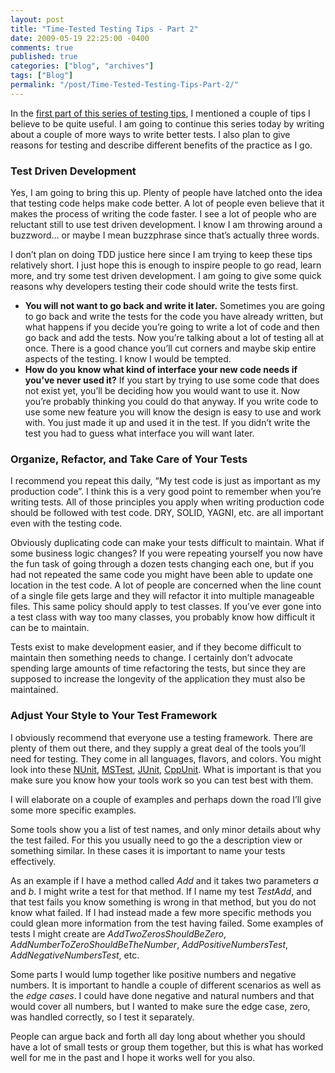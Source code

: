 ```yaml
---
layout: post
title: "Time-Tested Testing Tips - Part 2"
date: 2009-05-19 22:25:00 -0400
comments: true
published: true
categories: ["blog", "archives"]
tags: ["Blog"]
permalink: "/post/Time-Tested-Testing-Tips-Part-2/"
---
```

<!-- more -->

<p>In the <a href="/post/2009/05/19/Time-Tested-Testing-Tips-Part-1.aspx">first part of this series of testing tips</a>, I mentioned a couple of tips I believe to be quite useful. I am going to continue this series today by writing about a couple of more ways to write better tests. I also plan to give reasons for testing and describe different benefits of the practice as I go.</p>
<h3>Test Driven Development</h3>
<p>Yes, I am going to bring this up. Plenty of people have latched onto the idea that testing code helps make code better. A lot of people even believe that it makes the process of writing the code faster. I see a lot of people who are reluctant still to use test driven development. I know I am throwing around a buzzword&hellip; or maybe I mean buzzphrase since that&rsquo;s actually three words.</p>
<p>I don&rsquo;t plan on doing TDD justice here since I am trying to keep these tips relatively short. I just hope this is enough to inspire people to go read, learn more, and try some test driven development. I am going to give some quick reasons why developers testing their code should write the tests first.</p>
<ul>
<li><strong>You will not want to go back and write it later.</strong> Sometimes you are going to go back and write the tests for the code you have already written, but what happens if you decide you&rsquo;re going to write a lot of code and then go back and add the tests. Now you&rsquo;re talking about a lot of testing all at once. There is a good chance you&rsquo;ll cut corners and maybe skip entire aspects of the testing. I know I would be tempted.</li>
<li><strong>How do you know what kind of interface your new code needs if you&rsquo;ve never used it?</strong> If you start by trying to use some code that does not exist yet, you&rsquo;ll be deciding how you would want to use it. Now you&rsquo;re probably thinking you could do that anyway. If you write code to use some new feature you will know the design is easy to use and work with. You just made it up and used it in the test. If you didn&rsquo;t write the test you had to guess what interface you will want later.</li>
</ul>
<h3>Organize, Refactor, and Take Care of Your Tests</h3>
<p>I recommend you repeat this daily, &ldquo;My test code is just as important as my production code&rdquo;. I think this is a very good point to remember when you&rsquo;re writing tests. All of those principles you apply when writing production code should be followed with test code. DRY, SOLID, YAGNI, etc. are all important even with the testing code.</p>
<p>Obviously duplicating code can make your tests difficult to maintain. What if some business logic changes? If you were repeating yourself you now have the fun task of going through a dozen tests changing each one, but if you had not repeated the same code you might have been able to update one location in the test code. A lot of people are concerned when the line count of a single file gets large and they will refactor it into multiple manageable files. This same policy should apply to test classes. If you&rsquo;ve ever gone into a test class with way too many classes, you probably know how difficult it can be to maintain.</p>
<p>Tests exist to make development easier, and if they become difficult to maintain then something needs to change. I certainly don&rsquo;t advocate spending large amounts of time refactoring the tests, but since they are supposed to increase the longevity of the application they must also be maintained.</p>
<h3>Adjust Your Style to Your Test Framework</h3>
<p>I obviously recommend that everyone use a testing framework. There are plenty of them out there, and they supply a great deal of the tools you&rsquo;ll need for testing. They come in all languages, flavors, and colors. You might look into these <a href="http://www.nunit.org/">NUnit</a>, <a href="http://msdn.microsoft.com/en-us/library/ms182409(VS.80).aspx">MSTest</a>, <a href="http://www.junit.org/">JUnit</a>, <a href="http://apps.sourceforge.net/mediawiki/cppunit/index.php?title=Main_Page">CppUnit</a>. What is important is that you make sure you know how your tools work so you can test best with them.</p>
<p>I will elaborate on a couple of examples and perhaps down the road I&rsquo;ll give some more specific examples.</p>
<p>Some tools show you a list of test names, and only minor details about why the test failed. For this you usually need to go the a description view or something similar. In these cases it is important to name your tests effectively.</p>
<p>As an example if I have a method called <em>Add</em> and it takes two parameters <em>a</em> and <em>b</em>. I might write a test for that method. If I name my test <em>TestAdd</em>, and that test fails you know something is wrong in that method, but you do not know what failed. If I had instead made a few more specific methods you could glean more information from the test having failed. Some examples of tests I might create are <em>AddTwoZerosShouldBeZero</em>, <em>AddNumberToZeroShouldBeTheNumber</em>, <em>AddPositiveNumbersTest</em>, <em>AddNegativeNumbersTest</em>, etc.</p>
<p>Some parts I would lump together like positive numbers and negative numbers. It is important to handle a couple of different scenarios as well as the <em>edge cases</em>. I could have done negative and natural numbers and that would cover all numbers, but I wanted to make sure the edge case, zero, was handled correctly, so I test it separately.</p>
<p>People can argue back and forth all day long about whether you should have a lot of small tests or group them together, but this is what has worked well for me in the past and I hope it works well for you also.</p>
